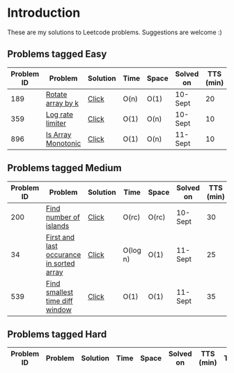 # Introduction
These are my solutions to Leetcode problems. Suggestions are welcome :)

## Problems tagged Easy
Problem ID  | Problem | Solution | Time | Space | Solved on | TTS (min) | Topic
------------|---------|----------|------------------|-----------------|-----------|------------------|-------
189  | [Rotate array by k](https://leetcode.com/problems/rotate-array/) | [Click](../master/src/LC189.cs) | O(n) | O(1) | 10-Sept | 20 | Array
359  | [Log rate limiter](https://leetcode.com/problems/logger-rate-limiter/) | [Click](../master/src/LC359.cs) | O(1) | O(n) | 10-Sept | 10 | Hash Table
896  | [Is Array Monotonic](https://leetcode.com/problems/monotonic-array/) | [Click](../master/src/LC896.cs) | O(1) | O(n) | 11-Sept | 10 | Array

## Problems tagged Medium
Problem ID  | Problem | Solution | Time | Space | Solved on | TTS (min) | Topic
------------|---------|----------|------------------|-----------------|-----------|------------------|-------
200  | [Find number of islands](https://leetcode.com/problems/number-of-islands/) | [Click](../master/src/LC200.cs) | O(rc) | O(rc) | 10-Sept | 30 | Union-Find
34   | [First and last occurance in sorted array](https://leetcode.com/problems/find-first-and-last-position-of-element-in-sorted-array/) | [Click](../master/src/LC34.cs) | O(log n) | O(1) | 11-Sept | 25 | Binary Search
539  | [Find smallest time diff window](https://leetcode.com/problems/minimum-time-difference/) | [Click](../master/src/LC539.cs) | O(1) | O(1) | 11-Sept | 35 | Sliding Window, Sort

## Problems tagged Hard
Problem ID  | Problem | Solution | Time | Space | Solved on | TTS (min) | Topic
------------|---------|----------|------------------|-----------------|-----------|------------------|-------
